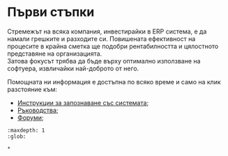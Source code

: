 # Първи стъпки

Стремежът на всяка компания, инвестирайки в ERP система, е да намали грешките и разходите си. Повишената ефективност на процесите в крайна сметка ще подобри рентабилността и цялостното представяне на организацията.   
Затова фокусът трябва да бъде върху оптимално използване на софтуера, извличайки най-доброто от него.  

Помощната ни информация е достъпна по всяко време и само на клик разстояние към:  

- [Инструкции за запознаване със системата](001-how-to-start.md);  
- [Ръководства](../guide/erp/000-index.md);  
- [Форуми](https://www.unicontsoft.com/forum/);  


```{toctree}
:maxdepth: 1
:glob:

*
```
